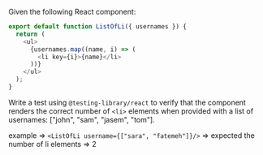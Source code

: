 Given the following React component:

```js
export default function ListOfLi({ usernames }) {
  return (
    <ul>
      {usernames.map((name, i) => (
        <li key={i}>{name}</li>
      ))}
    </ul>
  );
}
```

Write a test using `@testing-library/react` to verify that the component renders the correct number of `<li>` elements when provided with a list of usernames: ["john", "sam", "jasem", "tom"].

example => `<ListOfLi username={["sara", "fatemeh"]}/>` => expected the number of li elements => 2
